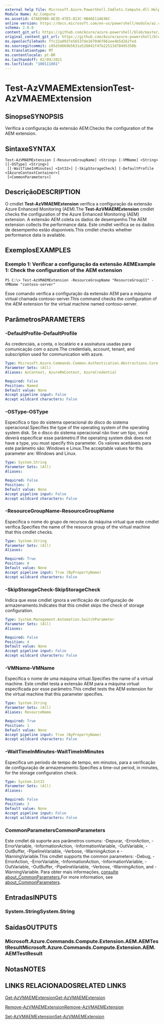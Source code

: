 ```yaml
---
external help file: Microsoft.Azure.PowerShell.Cmdlets.Compute.dll-Help.xml
Module Name: Az.Compute
ms.assetid: 67AED9B8-AE3D-47E5-813C-9B46E11AE46C
online version: https://docs.microsoft.com/en-us/powershell/module/az.compute/test-azvmaemextension
schema: 2.0.0
content_git_url: https://github.com/Azure/azure-powershell/blob/master/src/Compute/Compute/help/Test-AzVMAEMExtension.md
original_content_git_url: https://github.com/Azure/azure-powershell/blob/master/src/Compute/Compute/help/Test-AzVMAEMExtension.md
ms.openlocfilehash: ffc22a8937e56537de167046f661ee4b5d262fed
ms.sourcegitcommit: c05d3d669b5631e526841f47b22513d78495350b
ms.translationtype: MT
ms.contentlocale: pt-BR
ms.lasthandoff: 02/09/2021
ms.locfileid: "100111081"
---
```

# <span data-ttu-id="6424c-101">Test-AzVMAEMExtension</span><span class="sxs-lookup"><span data-stu-id="6424c-101">Test-AzVMAEMExtension</span></span>

## <span data-ttu-id="6424c-102">Sinopse</span><span class="sxs-lookup"><span data-stu-id="6424c-102">SYNOPSIS</span></span>
<span data-ttu-id="6424c-103">Verifica a configuração da extensão AEM.</span><span class="sxs-lookup"><span data-stu-id="6424c-103">Checks the configuration of the AEM extension.</span></span>

## <span data-ttu-id="6424c-104">Sintaxe</span><span class="sxs-lookup"><span data-stu-id="6424c-104">SYNTAX</span></span>

```
Test-AzVMAEMExtension [-ResourceGroupName] <String> [-VMName] <String> [[-OSType] <String>]
 [[-WaitTimeInMinutes] <Int32>] [-SkipStorageCheck] [-DefaultProfile <IAzureContextContainer>]
 [<CommonParameters>]
```

## <span data-ttu-id="6424c-105">Descrição</span><span class="sxs-lookup"><span data-stu-id="6424c-105">DESCRIPTION</span></span>
<span data-ttu-id="6424c-106">O cmdlet **Test-AzVMAEMExtension** verifica a configuração da extensão Azure Enhanced Monitoring (AEM).</span><span class="sxs-lookup"><span data-stu-id="6424c-106">The **Test-AzVMAEMExtension** cmdlet checks the configuration of the Azure Enhanced Monitoring (AEM) extension.</span></span>
<span data-ttu-id="6424c-107">A extensão AEM coleta os dados de desempenho.</span><span class="sxs-lookup"><span data-stu-id="6424c-107">The AEM extension collects the performance data.</span></span>
<span data-ttu-id="6424c-108">Este cmdlet verifica se os dados de desempenho estão disponíveis.</span><span class="sxs-lookup"><span data-stu-id="6424c-108">This cmdlet checks whether performance data is available.</span></span>

## <span data-ttu-id="6424c-109">Exemplos</span><span class="sxs-lookup"><span data-stu-id="6424c-109">EXAMPLES</span></span>

### <span data-ttu-id="6424c-110">Exemplo 1: Verificar a configuração da extensão AEM</span><span class="sxs-lookup"><span data-stu-id="6424c-110">Example 1: Check the configuration of the AEM extension</span></span>
```
PS C:\> Test-AzVMAEMExtension -ResourceGroupName "ResourceGroup11" -VMName "contoso-server"
```

<span data-ttu-id="6424c-111">Esse comando verifica a configuração da extensão AEM para a máquina virtual chamada contoso-server.</span><span class="sxs-lookup"><span data-stu-id="6424c-111">This command checks the configuration of the AEM extension for the virtual machine named contoso-server.</span></span>

## <span data-ttu-id="6424c-112">Parâmetros</span><span class="sxs-lookup"><span data-stu-id="6424c-112">PARAMETERS</span></span>

### <span data-ttu-id="6424c-113">-DefaultProfile</span><span class="sxs-lookup"><span data-stu-id="6424c-113">-DefaultProfile</span></span>
<span data-ttu-id="6424c-114">As credenciais, a conta, o locatário e a assinatura usadas para comunicação com o azure.</span><span class="sxs-lookup"><span data-stu-id="6424c-114">The credentials, account, tenant, and subscription used for communication with azure.</span></span>

```yaml
Type: Microsoft.Azure.Commands.Common.Authentication.Abstractions.Core.IAzureContextContainer
Parameter Sets: (All)
Aliases: AzContext, AzureRmContext, AzureCredential

Required: False
Position: Named
Default value: None
Accept pipeline input: False
Accept wildcard characters: False
```

### <span data-ttu-id="6424c-115">-OSType</span><span class="sxs-lookup"><span data-stu-id="6424c-115">-OSType</span></span>
<span data-ttu-id="6424c-116">Especifica o tipo do sistema operacional do disco do sistema operacional.</span><span class="sxs-lookup"><span data-stu-id="6424c-116">Specifies the type of the operating system of the operating system disk.</span></span>
<span data-ttu-id="6424c-117">Se o disco do sistema operacional não tiver um tipo, você deverá especificar esse parâmetro.</span><span class="sxs-lookup"><span data-stu-id="6424c-117">If the operating system disk does not have a type, you must specify this parameter.</span></span>
<span data-ttu-id="6424c-118">Os valores aceitáveis para este parâmetro são: Windows e Linux.</span><span class="sxs-lookup"><span data-stu-id="6424c-118">The acceptable values for this parameter are: Windows and Linux.</span></span>

```yaml
Type: System.String
Parameter Sets: (All)
Aliases:

Required: False
Position: 2
Default value: None
Accept pipeline input: False
Accept wildcard characters: False
```

### <span data-ttu-id="6424c-119">-ResourceGroupName</span><span class="sxs-lookup"><span data-stu-id="6424c-119">-ResourceGroupName</span></span>
<span data-ttu-id="6424c-120">Especifica o nome do grupo de recursos da máquina virtual que este cmdlet verifica.</span><span class="sxs-lookup"><span data-stu-id="6424c-120">Specifies the name of the resource group of the virtual machine that this cmdlet checks.</span></span>

```yaml
Type: System.String
Parameter Sets: (All)
Aliases:

Required: True
Position: 0
Default value: None
Accept pipeline input: True (ByPropertyName)
Accept wildcard characters: False
```

### <span data-ttu-id="6424c-121">-SkipStorageCheck</span><span class="sxs-lookup"><span data-stu-id="6424c-121">-SkipStorageCheck</span></span>
<span data-ttu-id="6424c-122">Indica que esse cmdlet ignora a verificação de configuração de armazenamento.</span><span class="sxs-lookup"><span data-stu-id="6424c-122">Indicates that this cmdlet skips the check of storage configuration.</span></span>

```yaml
Type: System.Management.Automation.SwitchParameter
Parameter Sets: (All)
Aliases:

Required: False
Position: 4
Default value: None
Accept pipeline input: False
Accept wildcard characters: False
```

### <span data-ttu-id="6424c-123">-VMName</span><span class="sxs-lookup"><span data-stu-id="6424c-123">-VMName</span></span>
<span data-ttu-id="6424c-124">Especifica o nome de uma máquina virtual.</span><span class="sxs-lookup"><span data-stu-id="6424c-124">Specifies the name of a virtual machine.</span></span>
<span data-ttu-id="6424c-125">Este cmdlet testa a extensão AEM para a máquina virtual especificada por esse parâmetro.</span><span class="sxs-lookup"><span data-stu-id="6424c-125">This cmdlet tests the AEM extension for the virtual machine that this parameter specifies.</span></span>

```yaml
Type: System.String
Parameter Sets: (All)
Aliases: ResourceName

Required: True
Position: 1
Default value: None
Accept pipeline input: True (ByPropertyName)
Accept wildcard characters: False
```

### <span data-ttu-id="6424c-126">-WaitTimeInMinutes</span><span class="sxs-lookup"><span data-stu-id="6424c-126">-WaitTimeInMinutes</span></span>
<span data-ttu-id="6424c-127">Especifica um período de tempo de tempo, em minutos, para a verificação de configuração de armazenamento.</span><span class="sxs-lookup"><span data-stu-id="6424c-127">Specifies a time-out period, in minutes, for the storage configuration check.</span></span>

```yaml
Type: System.Int32
Parameter Sets: (All)
Aliases:

Required: False
Position: 3
Default value: None
Accept pipeline input: False
Accept wildcard characters: False
```

### <span data-ttu-id="6424c-128">CommonParameters</span><span class="sxs-lookup"><span data-stu-id="6424c-128">CommonParameters</span></span>
<span data-ttu-id="6424c-129">Este cmdlet dá suporte aos parâmetros comuns: -Depurar, -ErrorAction, -ErrorVariable, -InformationAction, -InformationVariable, -OutVariable, -OutBuffer, -PipelineVariable, -Verbose, -WarningAction e -WarningVariable.</span><span class="sxs-lookup"><span data-stu-id="6424c-129">This cmdlet supports the common parameters: -Debug, -ErrorAction, -ErrorVariable, -InformationAction, -InformationVariable, -OutVariable, -OutBuffer, -PipelineVariable, -Verbose, -WarningAction, and -WarningVariable.</span></span> <span data-ttu-id="6424c-130">Para obter mais informações, [consulte about_CommonParameters.](http://go.microsoft.com/fwlink/?LinkID=113216)</span><span class="sxs-lookup"><span data-stu-id="6424c-130">For more information, see [about_CommonParameters](http://go.microsoft.com/fwlink/?LinkID=113216).</span></span>

## <span data-ttu-id="6424c-131">Entradas</span><span class="sxs-lookup"><span data-stu-id="6424c-131">INPUTS</span></span>

### <span data-ttu-id="6424c-132">System.String</span><span class="sxs-lookup"><span data-stu-id="6424c-132">System.String</span></span>

## <span data-ttu-id="6424c-133">Saídas</span><span class="sxs-lookup"><span data-stu-id="6424c-133">OUTPUTS</span></span>

### <span data-ttu-id="6424c-134">Microsoft.Azure.Commands.Compute.Extension.AEM.AEMTestResult</span><span class="sxs-lookup"><span data-stu-id="6424c-134">Microsoft.Azure.Commands.Compute.Extension.AEM.AEMTestResult</span></span>

## <span data-ttu-id="6424c-135">Notas</span><span class="sxs-lookup"><span data-stu-id="6424c-135">NOTES</span></span>

## <span data-ttu-id="6424c-136">LINKS RELACIONADOS</span><span class="sxs-lookup"><span data-stu-id="6424c-136">RELATED LINKS</span></span>

[<span data-ttu-id="6424c-137">Get-AzVMAEMExtension</span><span class="sxs-lookup"><span data-stu-id="6424c-137">Get-AzVMAEMExtension</span></span>](./Get-AzVMAEMExtension.md)

[<span data-ttu-id="6424c-138">Remove-AzVMAEMExtension</span><span class="sxs-lookup"><span data-stu-id="6424c-138">Remove-AzVMAEMExtension</span></span>](./Remove-AzVMAEMExtension.md)

[<span data-ttu-id="6424c-139">Set-AzVMAEMExtension</span><span class="sxs-lookup"><span data-stu-id="6424c-139">Set-AzVMAEMExtension</span></span>](./Set-AzVMAEMExtension.md)


